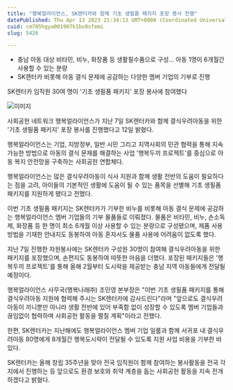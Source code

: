 ```yaml
---
title: "행복얼라이언스, SK렌터카와 함께 기초 생필품 패키지 포장 봉사 진행"
datePublished: Thu Apr 13 2023 21:34:13 GMT+0000 (Coordinated Universal Time)
cuid: cm705hgya001907k1bu9sfemi
slug: 5426

---
```



- 충남 아동 대상 비타민, 비누, 화장품 등 생활필수품으로 구성… 아동 1명이 6개월간 사용할 수 있는 분량
- SK렌터카 비롯해 아동 결식 문제에 공감하는 다양한 멤버 기업의 기부로 진행

SK렌터카 임직원 30여 명이 '기초 생필품 패키지' 포장 봉사에 참여했다

![이미지](https://cdn.hashnode.com/res/hashnode/image/upload/v1739258298275/9e970aa5-6f9e-4fe6-84cd-8cd99c75c125.jpeg)

사회공헌 네트워크 행복얼라이언스가 지난 7일 SK렌터카와 함께 결식우려아동을 위한 '기초 생필품 패키지' 포장 봉사를 진행했다고 12일 밝혔다.

행복얼라이언스는 기업, 지방정부, 일반 시민 그리고 지역사회의 민관 협력을 통해 지속 가능한 방법으로 아동의 결식 문제를 해결하는 사업 '행복두끼 프로젝트'를 중심으로 아동 복지 안전망을 구축하는 사회공헌 연합체다.

행복얼라이언스는 많은 결식우려아동이 식사 지원과 함께 생활 전반의 도움이 필요하다는 점을 고려, 아이들의 기본적인 생활에 도움이 될 수 있는 품목을 선별해 기초 생필품 패키지를 지원하게 됐다고 전했다.

이번 기초 생필품 패키지는 SK렌터카가 기부한 비누를 비롯해 아동 결식 문제에 공감하는 행복얼라이언스 멤버 기업들의 기부 물품들로 이뤄졌다. 물품은 비타민, 비누, 손소독제, 화장품 등 한 명이 최소 6개월 이상 사용할 수 있는 분량으로 구성됐으며, 제품 사용 방법을 기재한 안내지도 동봉하여 아동 혼자서도 물품 사용에 어려움이 없도록 했다.

지난 7일 진행한 자원봉사에는 SK렌터카 구성원 30명이 참여해 결식우려아동을 위한 패키지를 포장했으며, 손편지도 동봉하여 따뜻한 마음을 더했다. 포장된 패키지들은 '행복두끼 프로젝트'를 통해 올해 2월부터 도시락을 제공받는 충남 지역 아동들에게 전달될 예정이다.

행복얼라이언스 사무국(행복나래㈜) 조민영 본부장은 "이번 기초 생필품 패키지를 통해 결식우려아동 지원에 협력해 주시는 SK렌터카에 감사드린다"라며 "앞으로도 결식우려아동이 끼니뿐만 아니라 생활 전반에 있어 부족함 없이 성장할 수 있도록 멤버 기업들과 끊임없이 협력하며 사회공헌 활동을 펼칠 계획"이라고 전했다.

한편, SK렌터카는 지난해에도 행복얼라이언스 멤버 기업 일룸과 함께 서귀포 내 결식우려아동 80명에게 8개월간 행복도시락이 전달될 수 있도록 지원 사업 비용을 기부한 바 있다.

SK렌터카는 올해 창립 35주년을 맞아 전국 임직원이 함께 참여하는 봉사활동을 전국 각지에서 진행하는 등 앞으로도 환경 보호와 취약 계층을 돕는 사회공헌 활동을 지속 전개하겠다고 밝혔다.